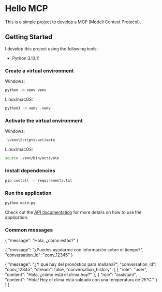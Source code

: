 # Hello MCP
This is a simple project to develop a MCP (Modell Context Protocol).

## Getting Started
I develop this project using the following tools:
- Python 3.10.11

### Create a virtual environment
Windows:
```bash
python -m venv venv
```

Linux/macOS:
```bash
python3 -m venv .venv
```

### Activate the virtual environment
Windows:
```bash
.\venv\Scripts\activate
```

Linux/macOS:
```bash
source .venv/bin/activate
```
### Install dependencies
```bash
pip install -r requirements.txt
```
### Run the application
```bash
python main.py
```

Check out the [API documentation](http://localhost:8000/docs) for more details on how to use the application.

### Common messages

{
  "message": "Hola, ¿cómo estás?"
}

{
  "message": "¿Puedes ayudarme con información sobre el tiempo?",
  "conversation_id": "conv_12345"
}

{
  "message": "¿Y qué hay del pronóstico para mañana?",
  "conversation_id": "conv_12345",
  "stream": false,
  "conversation_history": [
    {
      "role": "user",
      "content": "Hola, ¿cómo está el clima hoy?"
    },
    {
      "role": "assistant",
      "content": "Hola! Hoy el clima está soleado con una temperatura de 25°C."
    }
  ]
}